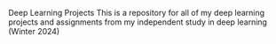 Deep Learning Projects
This is a repository for all of my deep learning projects and assignments from my independent study in deep learning (Winter 2024)

